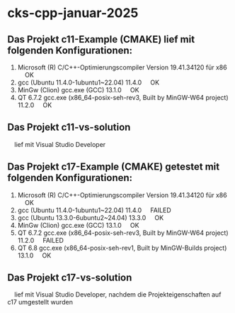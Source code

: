 # cks-cpp-januar-2025



## Das Projekt c11-Example (CMAKE) lief mit folgenden Konfigurationen:<br/>
1. Microsoft (R) C/C++-Optimierungscompiler Version 19.41.34120 für x86         &nbsp;&nbsp;&nbsp;&nbsp;OK<br/>
2. gcc (Ubuntu 11.4.0-1ubuntu1~22.04) 11.4.0                                    &nbsp;&nbsp;&nbsp;&nbsp;OK<br/>
3. MinGw (Clion) gcc.exe (GCC) 13.1.0                                           &nbsp;&nbsp;&nbsp;&nbsp;OK<br/>
4. QT 6.7.2 gcc.exe (x86_64-posix-seh-rev3, Built by MinGW-W64 project) 11.2.0  &nbsp;&nbsp;&nbsp;&nbsp;OK<br/>


## Das Projekt c11-vs-solution<br/>
&nbsp;&nbsp;&nbsp;&nbsp;lief mit Visual Studio Developer<br/>


## Das Projekt c17-Example (CMAKE) getestet mit folgenden Konfigurationen:
1. Microsoft (R) C/C++-Optimierungscompiler Version 19.41.34120 für x86         &nbsp;&nbsp;&nbsp;&nbsp;OK<br/>
2. gcc (Ubuntu 11.4.0-1ubuntu1~22.04) 11.4.0                                    &nbsp;&nbsp;&nbsp;&nbsp;FAILED<br/>
3. gcc (Ubuntu 13.3.0-6ubuntu2~24.04) 13.3.0                                    &nbsp;&nbsp;&nbsp;&nbsp;OK<br/>
4. MinGw (Clion) gcc.exe (GCC) 13.1.0                                           &nbsp;&nbsp;&nbsp;&nbsp;OK<br/>
5. QT 6.7.2 gcc.exe (x86_64-posix-seh-rev3, Built by MinGW-W64 project) 11.2.0  &nbsp;&nbsp;&nbsp;&nbsp;FAILED<br/>
6. QT 6.8 gcc.exe (x86_64-posix-seh-rev1, Built by MinGW-Builds project) 13.1.0 &nbsp;&nbsp;&nbsp;&nbsp;OK<br/>

## Das Projekt c17-vs-solution
&nbsp;&nbsp;&nbsp;&nbsp;lief mit Visual Studio Developer, nachdem die Projekteigenschaften auf c17 umgestellt wurden<br/>
